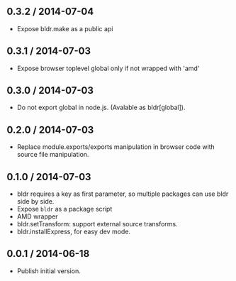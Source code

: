 ## 0.3.2 / 2014-07-04

 * Expose bldr.make as a public api

## 0.3.1 / 2014-07-03

 * Expose browser toplevel global only if not wrapped with 'amd'

## 0.3.0 / 2014-07-03

 * Do not export global in node.js. (Avalable as bldr[global]).

## 0.2.0 / 2014-07-03
  
 * Replace module.exports/exports manipulation in browser code with 
   source file manipulation.
 
## 0.1.0 / 2014-07-03

 * bldr requires a key as first parameter, so multiple packages can use
   bldr side by side.
 * Expose `bldr` as a package script
 * AMD wrapper
 * bldr.setTransform: support external source transforms.
 * bldr.installExpress, for easy dev mode.

## 0.0.1 / 2014-06-18

 * Publish initial version.


